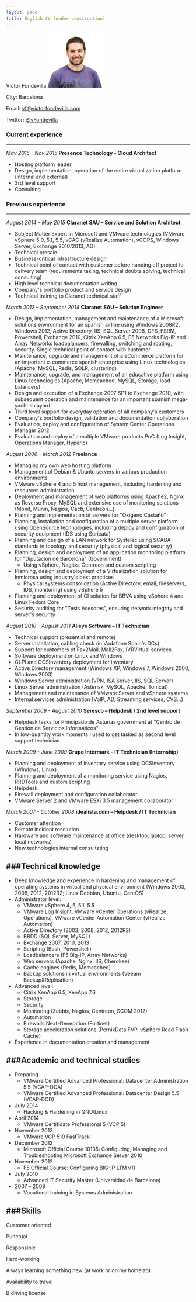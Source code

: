 ```yaml
---
layout: page
title: English CV (under construction)
---
```

Víctor Fondevilla <img src="/public/img/imagen_redes_sociales.png" title="Victor Fondevilla" width="150" height="150" />

City: Barcelona


Email: <vf@victorfondevilla.com>

Twitter: [@vFondevilla](https://twitter.com/vfondevilla/)



### Current experience
-----------
*May 2015 - Nov 2015*
**Presence Technology - Cloud Architect**

* Hosting platform leader
* Design, implementation, operation of the entire virtualization platform (internal and external)
* 3rd level support
* Consulting

### Previous experience
-----------
*August 2014 – May 2015*
**Claranet SAU – Service and Solution Architect**

* Subject Matter Expert in Microsoft and VMware technologies (VMware vSphere 5.0, 5.1, 5.5, vCAC (vRealize Automation), vCOPS, Windows Server, Exchange 2010/2013, AD)
* Technical presale
* Business-critical infrastructure design
* Technical point of contact with customer before handing off project to delivery team (requirements taking, technical doubts solving, technical consulting)
* High level technical documentation writing
* Company's portfolio product and service design
* Technical training to Claranet technical staff



*March 2012 – September 2014*
**Claranet SAU – Solution Engineer**

* Design, implementation, management and maintenance of a Microsoft solutions environment for an spanish airline using Windows 2008R2, Windows 2012, Active Directory, IIS, SQL Server 2008, DFS, FSRM, Powershell, Exchange 2010, Citrix XenApp 6.5, F5 Networks Big-IP and Array Networks loadbalancers, firewalling, switching and routing, security. Single technical point of contact with customer
* Maintenance, upgrade and management of a eCommerce platform for an important e-commerce spanish enterprise using Linux technologies (Apache, MySQL, Redis, SOLR, clustering)
* Maintenance, upgrade, and management of an educative platform using Linux technologies (Apache, Memcached, MySQL, Storage, load balancers)
* Design and execution of a Exchange 2007 SP1 to Exchange 2010, with subsequent operation and maintenance for an important spanish mega-yacht shipyard
* Third level support for everyday operation of all company's customers
* Company's portfolio design, validation and documentation collaboration
* Evaluation, deploy and configuration of System Center Operations Manager 2012
* Evaluation and deploy of a multiple VMware products PoC (Log Insight, Operations Manager, Hyperic)


*August 2006 – March 2012*
**Freelance**

* Managing my own web hosting platform
* Management of Debian & Ubuntu servers in various production environments
* VMware vSphere 4 and 5 host management, including hardening and resources administration
* Deployment and management of web platforms using Apache2, Nginx as Reverse Proxy, MySQL and extensive use of monitoring solutions (Monit, Munin, Nagios, Cacti, Centreon...)
* Planning and implementation of servers for "Oxigeno Castaño"
* Planning, installation and configuration of a multiple server platform using OpenSource technologies, including deploy and configuration of security equipment (IDS using Suricata)
* Planning and design of a LAN network for Systelec using SCADA standards in topology and security (physical and logical security)
* Planning, design and deployment of an application monitoring platform for "Diputación de Barcelona" (Government)
  * Using vSphere, Nagios, Centreon and custom scripting
* Planning, design and deployment of a Virtualization solution for Inmicrosa using industry's best practices
  * Physical systems consolidation (Active Directory, email, fileservers, IDS, monitoring) using vSphere 5
* Planning and deployment of CI solution for BBVA using vSphere 4 and Linux Fedora Core
* Security auditing for "Tesis Asesores", ensuring network integrity and server's security


*August 2010 - August 2011*
**Alisys Software – IT Technician**

* Technical support (presential and remote)
* Server installation, cabling check (in Vodafone Spain's DCs)
* Support for customers of Fax2Mail, Mail2Fax, IVRVirtual services.
* Software deployment on Linux and Windows
* GLPI and OCSInventory deployment for inventary
* Active Directory management (Windows XP, Windows 7, Windows 2000, Windows 2003)
* Windows Server administration (VPN, ISA Server, IIS, SQL Server)
* Linux Server administration (Asterisk, MySQL, Apache, Tomcat)
* Management and maintenance of VMware Server and vSphere systems
* Internal services administration (VoIP, AD, Streaming services, CVS...)


*September 2009 - August 2010*
**Seresco – Helpdesk / 2nd level support**

* Helpdesk tasks for Principado de Asturias government at "Centro de Gestión de Servicios Informáticos"
* In low-quantity work moments I used to get tasked as second level support technician


*March 2009 - June 2009*
**Grupo Intermark – IT Technician (Internship)**

* Planning and deployment of inventory service using OCSInventory (Windows, Linux)
* Planning and deployment of a monitoring service using Nagios, RRDTools and custom scripting
* Helpdesk
* Firewall deployment and configuration collaborator
* VMware Server 2 and VMware ESXi 3.5 management collaborator


*March 2007 - October 2008*
**idealista.com – Helpdesk / IT Technician**

* Customer attention
* Remote incident resolution
* Hardware and software maintenance at office (desktop, laptop, server, local networks)
* New technologies internal consultating


###Technical knowledge
-----------

* Deep knowledge and experience in hardening and management of operating systems in virtual and physical environment (Windows 2003, 2008, 2012, 2012R2; Linux Debbian, Ubuntu, CentOS)
* Administrator level:
  * VMware vSphere 4, 5, 5.1, 5.5
  * VMware Log Insight, VMware vCenter Operations (vRealize Operations), VMware vCenter Automation Center (vRealize Automation)
  * Active Directory (2003, 2008, 2012, 2012R2)
  * BBDD (SQL Server, MySQL)
  * Exchange 2007, 2010, 2013
  * Scripting (Bash, Powershell)
  * Loadbalancers (F5 Big-IP, Array Networks)
  * Web servers (Apache, Nginx, IIS, Cherokee)
  * Cache engines (Redis, Memcached)
  * Backup solutions in virtual environments (Veeam Backup&Replication)
* Advanced level:
  * Citrix XenApp 6.5, XenApp 7.6
  * Storage
  * Security
  * Monitoring (Zabbix, Nagios, Centreon, SCOM 2012)
  * Automation
  * Firewalls Next-Generation (Fortinet)
  * Storage acceleration solutions (PernixData FVP, vSphere Read Flash Cache)
* Experience in documentation creation and management  



###Academic and technical studies
-----------

* Preparing
  * VMware Certified Advanced Professional: Datacenter Administration 5.5 (VCAP-DCA)
  * VMware Certified Advanced Professional: Datacenter Design 5.5 (VCAP-DCD)
* July 2014
  * Hacking & Hardening in GNU/Linux
* April 2014
  * VMware Certificate Professional 5 (VCP 5)
* November 2013
  * VMware VCP 510 FastTrack
* December 2012
  * Microsoft Official Course 10135: Configuring, Managing and Troubleshooting Microsoft Exchange Server 2010
* November 2012
  * F5 Official Course: Configuring BIG-IP LTM v11
* July 2010
  * Advanced IT Security Master (Universidad de Barcelona)
* 2007 – 2009
  * Vocational training in Systems Administration



###Skills
-----------
Customer oriented

Punctual

Responsible

Hard-working

Always learning something new (at work or on my homelab)

Availability to travel

B driving license

